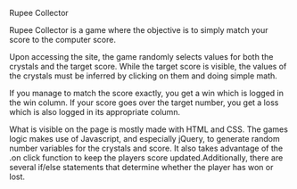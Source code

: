 Rupee Collector

Rupee Collector is a game where the objective is to simply match your score to the computer score.

Upon accessing the site, the game randomly selects values for both the crystals and the target score. While the target score is visible, the values of the crystals must be inferred by clicking on them and doing simple math.

If you manage to match the score exactly, you get a win which is logged in the win column. If your score goes over the target number, you get a loss which is also logged in its appropriate column.

What is visible on the page is mostly made with HTML and CSS. The games logic makes use of Javascript, and especially jQuery, to generate random number variables for the crystals and score. It also takes advantage of the .on click function to keep the players score updated.Additionally, there are several if/else statements that determine whether the player has won or lost.
